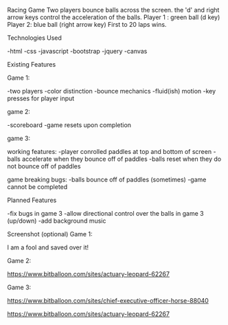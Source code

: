 Racing Game
Two players bounce balls across the screen.  the 'd' and right arrow keys control the acceleration of the balls.
Player 1 : green ball (d key)
Player 2: blue ball (right arrow key)
First to 20 laps wins.

Technologies Used

-html
-css
-javascript
-bootstrap
-jquery
-canvas

Existing Features

Game 1:

-two players
-color distinction
-bounce mechanics
-fluid(ish) motion
-key presses for player input

game 2:

-scoreboard
-game resets upon completion

game 3:

  working features:
  -player conrolled paddles at top and bottom of screen
  -balls accelerate when they bounce off of paddles
  -balls reset when they do not bounce off of paddles
  
  game breaking bugs:
  -balls bounce off of paddles (sometimes)
  -game cannot be completed 



Planned Features

-fix bugs in game 3
-allow directional control over the balls in game 3 (up/down)
-add background music


Screenshot (optional)
Game 1: 

I am a fool and saved over it!

Game 2: 

https://www.bitballoon.com/sites/actuary-leopard-62267

Game 3:

https://www.bitballoon.com/sites/chief-executive-officer-horse-88040

https://www.bitballoon.com/sites/actuary-leopard-62267

